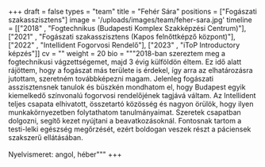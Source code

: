 +++
draft = false
types = "team"
title = "Fehér Sára"
positions = ["Fogászati szakasszisztens"]
image = '/uploads/images/team/feher-sara.jpg'
timeline = [["2018" , "Fogtechnikus (Budapesti Komplex Szakképzési Centrum)"],["2021" , "Fogászati szakasszisztens (Kapos felnőttképző központ)"], ["2022" , "Intellident Fogorvosi Rendelő"], ["2023" ,  "iToP Introductory képzés"]]
cv = ""
weight = 20
bio =  """2018-ban szereztem meg a fogtechnikusi vágzettségemet, majd 3 évig külföldön éltem. Ez idő alatt rájöttem, hogy a fogászat más területe is érdekel, így arra az elhatározásra jutottam, szeretném továbbképezni magam. Jelenleg fogászati asszisztensnek tanulok és büszkén mondhatom el, hogy Budapest egyik kiemelkedő színvonalú fogorvosi rendelőjének tagjává váltam. Az Intellident teljes csapata elhivatott, összetartó közösség és nagyon örülök, hogy ilyen munkakörnyezetben folytathatom tanulmányaimat. Szeretek csapatban dolgozni, segítő kezet nyújtani a beavatkozásoknál. Fontosnak tartom a testi-lelki egészség megőrzését, ezért boldogan veszek részt a páciensek szakszerű ellátásában.
<br><br>
Nyelvismeret: angol, héber"""
+++
